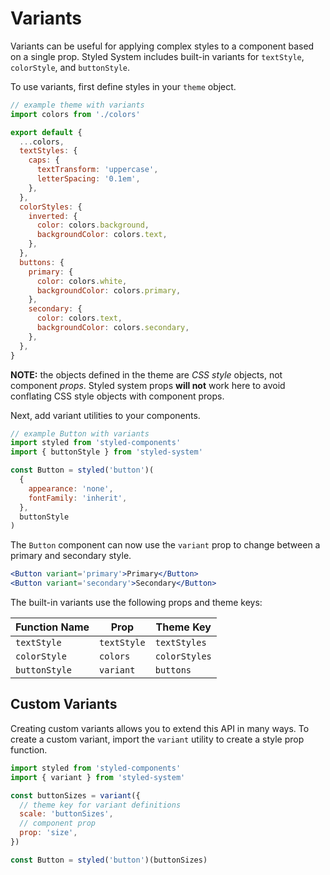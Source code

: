 # Variants

Variants can be useful for applying complex styles to a component based on a single prop.
Styled System includes built-in variants for `textStyle`, `colorStyle`, and `buttonStyle`.

To use variants, first define styles in your `theme` object.

```js
// example theme with variants
import colors from './colors'

export default {
  ...colors,
  textStyles: {
    caps: {
      textTransform: 'uppercase',
      letterSpacing: '0.1em',
    },
  },
  colorStyles: {
    inverted: {
      color: colors.background,
      backgroundColor: colors.text,
    },
  },
  buttons: {
    primary: {
      color: colors.white,
      backgroundColor: colors.primary,
    },
    secondary: {
      color: colors.text,
      backgroundColor: colors.secondary,
    },
  },
}
```

**NOTE:** the objects defined in the theme are _CSS style_ objects, not component _props_. Styled system props **will not** work here to avoid conflating CSS style objects with component props.

Next, add variant utilities to your components.

```js
// example Button with variants
import styled from 'styled-components'
import { buttonStyle } from 'styled-system'

const Button = styled('button')(
  {
    appearance: 'none',
    fontFamily: 'inherit',
  },
  buttonStyle
)
```

The `Button` component can now use the `variant` prop to change between a primary and secondary style.

```jsx
<Button variant='primary'>Primary</Button>
<Button variant='secondary'>Secondary</Button>
```

The built-in variants use the following props and theme keys:

| Function Name | Prop        | Theme Key     |
| ------------- | ----------- | ------------- |
| `textStyle`   | `textStyle` | `textStyles`  |
| `colorStyle`  | `colors`    | `colorStyles` |
| `buttonStyle` | `variant`   | `buttons`     |

## Custom Variants

Creating custom variants allows you to extend this API in many ways.
To create a custom variant, import the `variant` utility to create a style prop function.

```js
import styled from 'styled-components'
import { variant } from 'styled-system'

const buttonSizes = variant({
  // theme key for variant definitions
  scale: 'buttonSizes',
  // component prop
  prop: 'size',
})

const Button = styled('button')(buttonSizes)
```
